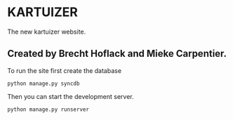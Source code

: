 # KARTUIZER

The new kartuizer website.

Created by Brecht Hoflack and Mieke Carpentier.
---

To run the site first create the database

  `python manage.py syncdb`

Then you can start the development server.

  `python manage.py runserver`